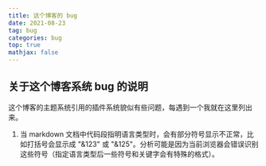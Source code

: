```yaml
---
title: 这个博客的 bug
date: 2021-08-23
tag: bug
categories: bug
top: true
mathjax: false
---
```


## 关于这个博客系统 bug 的说明
这个博客的主题系统引用的插件系统貌似有些问题，每遇到一个我就在这里列出来。

1. 当 markdown 文档中代码段指明语言类型时，会有部分符号显示不正常，比如打括号会显示成 "&123" 或 "&125"。分析可能是因为当前浏览器会错误识别这些符号（指定语言类型后一些符号和关键字会有特殊的格式）。

